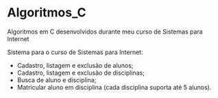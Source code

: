 # Algoritmos_C
Algoritmos em C desenvolvidos durante meu curso de Sistemas para Internet

Sistema para o curso de Sistemas para Internet:
- Cadastro, listagem e exclusão de alunos;
- Cadastro, listagem e exclusão de disciplinas;
- Busca de aluno e disciplina;
- Matricular aluno em disciplina (cada disciplina suporta até 5 alunos).
